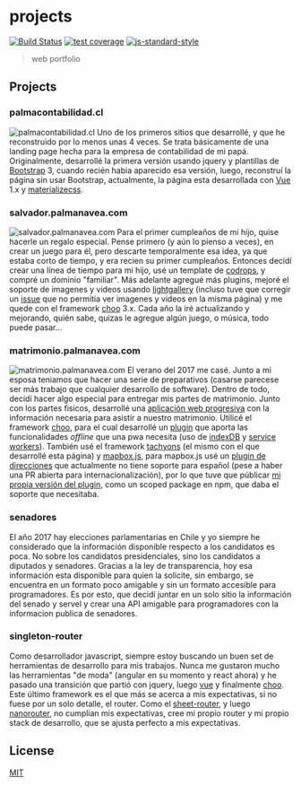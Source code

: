 # projects
[![Build Status](https://img.shields.io/travis/yerkopalma/projects/master.svg?style=flat-square)](https://travis-ci.org/yerkopalma/projects) [![test coverage](https://img.shields.io/codecov/c/github/yerkopalma/projects/master.svg?style=flat-square)](https://codecov.io/github/yerkopalma/projects) [![js-standard-style](https://img.shields.io/badge/code%20style-standard-brightgreen.svg?style=flat-square)](https://github.com/feross/standard)

> web portfolio

## Projects

### palmacontabilidad.cl

![palmacontabilidad.cl][palmacontabilidad.cl]
Uno de los primeros sitios que desarrollé, y que he reconstruido por lo menos unas 4 veces.
Se trata básicamente de una landing page hecha para la empresa de contabilidad de mi papá.
Originalmente, desarrollé la primera versión usando jquery y plantillas de [Bootstrap][bootstrap] 3, cuando recién habia aparecido esa versión, luego, reconstruí la página sin usar Bootstrap, actualmente, la página esta desarrollada con [Vue][vue] 1.x y [materializecss][materializecss].

### salvador.palmanavea.com

![salvador.palmanavea.com][salvador.palmanavea.com]
Para el primer cumpleaños de mi hijo, quise hacerle un regalo especial. Pense primero (y aún lo pienso a veces), en crear un juego para él, pero descarte temporalmente esa idea, ya que estaba corto de tiempo, y era recien su primer cumpleaños.
Entonces decidí crear una línea de tiempo para mi hijo, usé un template de [codrops][codrops], y compré un dominio "familiar". Más adelante agregué más plugins, mejoré el soporte de imagenes y videos usando [lightgallery][lightgallery] (incluso tuve que corregir un [issue][lg-issue] que no permitia ver imagenes y videos en la misma página) y me quede con el framework [choo][choo] 3.x.
Cada año la iré actualizando y mejorando, quién sabe, quizas le agregue algún juego, o música, todo puede pasar...

### matrimonio.palmanavea.com

![matrimonio.palmanavea.com][matrimonio.palmanavea.com]
El verano del 2017 me casé. Junto a mi esposa teniamos que hacer una serie de preparativos (casarse parecese ser más trabajo que cualquier desarrollo de software). Dentro de todo, decidí hacer algo especial para entregar mis partes de matrimonio. 
Junto con los partes fisicos, desarrollé una [aplicación web progresiva][pwa] con la información necesaria para asistir a nuestro matrimonio. Utilicé el framework [choo][choo], para el cual desarrollé un [plugin][choo-offline] que aporta las funcionalidades _offline_ que una pwa necesita (uso de [indexDB][indexedDB] y [service workers][sw]). También usé el framework [tachyons][tachyons] (el mismo con el que desarrollé esta página) y [mapbox.js][mapbox.js], para mapbox.js usé un [plugin de direcciones][mapbox-directions] que actualmente no tiene soporte para español (pese a haber una PR abierta para internacionalización), por lo que tuve que públicar [mi propia versión del plugin][scoped-plugin], como un scoped package en npm, que daba el soporte que necesitaba.

### senadores

El año 2017 hay elecciones parlamentarias en Chile y yo siempre he considerado que la información disponible respecto a los candidatos es poca. No sobre los candidatos presidenciales, sino los candidatos a diputados y senadores.
Gracias a la ley de transparencia, hoy esa información esta disponible para quien la solicite, sin embargo, se encuentra en un formato poco amigable y sin un formato accesible para programadores. Es por esto, que decidí juntar en un solo sitio la información del senado y servel y crear una API amigable para programadores con la informacion publica de senadores.

### singleton-router

Como desarrollador javascript, siempre estoy buscando un buen set de herramientas de desarrollo para mis trabajos. Nunca me gustaron mucho las herramientas "de moda" (angular en su momento y react ahora) y he pasado una transición que partió con jquery, luego [vue][vue] y finalmente [choo][choo].
Este último framework es el que más se acerca a mis expectativas, si no fuese por un solo detalle, el router. Como el [sheet-router][sheet-router], y luego [nanorouter][nanorouter], no cumplian mis expectativas, cree mi propio router y mi propio stack de desarrollo, que se ajusta perfecto a mis expectativas.

## License
[MIT](/license)

[bootstrap]: http://getbootstrap.com/
[vue]: https://vuejs.org/
[materializecss]: http://materializecss.com/
[palmacontabilidad.cl]: https://api.urlbox.io/v1/ca482d7e-9417-4569-90fe-80f7c5e1c781/f916f765f43f7acfc10fda551be806ccc56f82e5/png?url=palmacontabilidad.cl
[salvador.palmanavea.com]: https://api.urlbox.io/v1/ca482d7e-9417-4569-90fe-80f7c5e1c781/15a27488df9d7bda08381c4236050a637745b7bb/png?url=salvador.palmanavea.com
[matrimonio.palmanavea.com]: https://api.urlbox.io/v1/ca482d7e-9417-4569-90fe-80f7c5e1c781/b015cb4e4f6c3a53f771737729abeb9f97ce54bc/png?url=matrimonio.palmanavea.com
[codrops]: https://tympanus.net/codrops/
[lightgallery]: https://github.com/sachinchoolur/lightgallery.js
[lg-issue]: https://github.com/sachinchoolur/lightgallery.js/issues/41
[choo]: https://choo.io/
[pwa]: https://en.wikipedia.org/wiki/Progressive_web_app
[choo-offline]: https://github.com/YerkoPalma/choo-offline
[indexedDB]: https://developer.mozilla.org/en-US/docs/Web/API/IndexedDB_API
[sw]: https://developers.google.com/web/fundamentals/getting-started/primers/service-workers
[mapbox.js]: https://www.mapbox.com/mapbox.js/api/v3.1.0/
[mapbox-directions]: https://www.mapbox.com/mapbox.js/example/v1.0.0/mapbox-directions/
[scoped-plugin]: https://www.npmjs.com/package/@yerkopalma/mapbox-directions.js
[tachyons]: http://tachyons.io/
[sheet-router]: https://github.com/yoshuawuyts/sheet-router
[nanorouter]: https://github.com/yoshuawuyts/nanorouter
